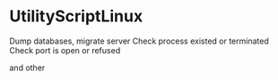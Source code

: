 # UtilityScriptLinux
Dump databases, migrate server
Check process existed or terminated
Check port is open or refused

and other
